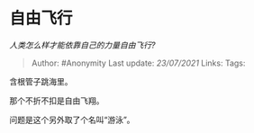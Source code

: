 # 自由飞行
*人类怎么样才能依靠自己的力量自由飞行?*

> Author: #Anonymity
Last update: *23/07/2021* 
Links: 
Tags:   

 
含根管子跳海里。

那个不折不扣是自由飞翔。

问题是这个另外取了个名叫“游泳”。



